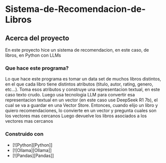 # Sistema-de-Recomendacion-de-Libros
## Acerca del proyecto

En este proyecto hice un sistema de recomendacion, en este caso, de libros, en Python con LLMs

### Que hace este programa?

Lo que hace este programa es tomar un data set de muchos libros distintos, en el que cada libro tiene distintos atributos (titulo, autor, rating, genero, etc...).
Toma esos atributos y construye una representacion textual, en este caso texto crudo.
Luego usa tecnologia LLM para convertir esa representacion textual en un vector (en este caso use DeepSeek R1 7b), el cual se va a guardar en una Vector Store.
Entonces, cuando elijo un libro y quiero recomendaciones, lo convierte en un vector y pregunta cuales son los vectores mas cercanos
Luego devuelve los libros asociados a los vectores mas cercanos

### Construido con

* [![Python][Python]]
* [![Ollama][Ollama]]
* [![Pandas][Pandas]]